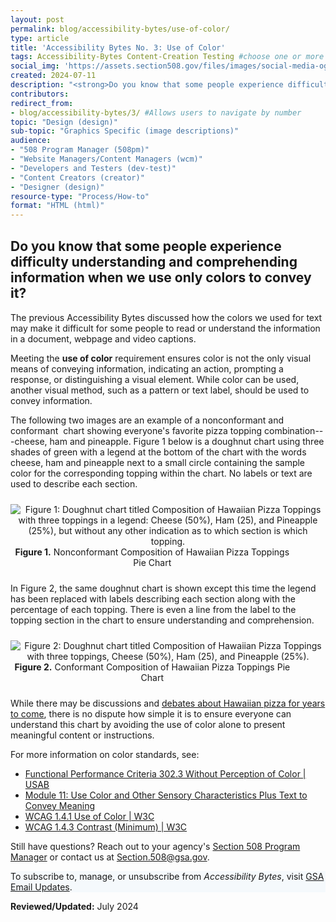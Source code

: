 ```yaml
---
layout: post
permalink: blog/accessibility-bytes/use-of-color/
type: article
title: 'Accessibility Bytes No. 3: Use of Color'
tags: Accessibility-Bytes Content-Creation Testing #choose one or more (comma separated): Accessibility-Bytes, Acquisition, Content-Creation, Design-and-Develop, Events, Policy-and-Management, Testing 
social_img: 'https://assets.section508.gov/files/images/social-media-og-image-bytes.jpg'
created: 2024-07-11
description: "<strong>Do you know that some people experience difficulty understanding and comprehending information when we use only colors to convey it?</strong><p>By meeting the use-of-color requirements, authors and agencies ensure that information isn't available through color only."
contributors: 
redirect_from:
- blog/accessibility-bytes/3/ #Allows users to navigate by number
topic: "Design (design)"
sub-topic: "Graphics Specific (image descriptions)"
audience:
- "508 Program Manager (508pm)"
- "Website Managers/Content Managers (wcm)"
- "Developers and Testers (dev-test)"
- "Content Creators (creator)"
- "Designer (design)"
resource-type: "Process/How-to"
format: "HTML (html)"
---
```

<h2 style="line-height:1.2;">Do you know that some people experience difficulty understanding and comprehending information when we use only colors to convey it?</h2>

The previous Accessibility Bytes discussed how the colors we used for text may make it difficult for some people to read or understand the information in a document, webpage and video captions.

Meeting the **use of color** requirement ensures color is not the only visual means of conveying information, indicating an action, prompting a response, or distinguishing a visual element. While color can be used, another visual method, such as a pattern or text label, should be used to convey information.

The following two images are an example of a nonconformant and conformant  chart showing everyone's favorite pizza topping combination---cheese, ham and pineapple. Figure 1 below is a doughnut chart using three shades of green with a legend at the bottom of the chart with the words cheese, ham and pineapple next to a small circle containing the sample color for the corresponding topping within the chart. No labels or text are used to describe each section.

<div class="tablet:grid-col" style="margin: auto; max-width: 100%; text-align: center; padding: 10px 0px">
    <div class="margin-top-1"><img src="{{site.baseurl}}/assets/images/byte-003-figure-1.png" alt="Figure 1: Doughnut chart titled Composition of Hawaiian Pizza Toppings with three toppings in a legend: Cheese (50%), Ham (25), and Pineapple (25%), but without any other indication as to which section is which topping." aria-describedby="figure-1" class="border-2px border-base-light shadow-2 padding-1">
    </div>
    <div class="font-mono-3xs margin-x-auto auto" style="max-width: 90%; text-align: center;"><span id="figure-1"><strong>Figure 1.</strong> Nonconformant Composition of Hawaiian Pizza Toppings Pie Chart</span>
    </div>
</div>

In Figure 2, the same doughnut chart is shown except this time the legend has been replaced with labels describing each section along with the percentage of each topping. There is even a line from the label to the topping section in the chart to ensure understanding and comprehension.

<div class="tablet:grid-col" style="margin: auto; max-width: 100%; text-align: center; padding: 10px 0px">
    <div class="margin-top-1"><img src="{{site.baseurl}}/assets/images/byte-003-figure-2.png" alt="Figure 2: Doughnut chart titled Composition of Hawaiian Pizza Toppings with three toppings, Cheese (50%), Ham (25), and Pineapple (25%)." aria-describedby="figure-2" class="border-2px border-base-light shadow-2 padding-1">
    </div>
    <div class="font-mono-3xs margin-x-auto auto" style="max-width: 90%; text-align: center;"><span id="figure-2"><strong>Figure 2.</strong> Conformant Composition of Hawaiian Pizza Toppings Pie Chart</span>
    </div>
</div>

While there may be discussions and <a href="https://us.gozney.com/blogs/news/pineapple-pizza-the-pizza-that-seems-to-divide-the-world" target="_blank" class="usa-link--external">debates about Hawaiian pizza for years to come</a>, there is no dispute how simple it is to ensure everyone can understand this chart by avoiding the use of color alone to present meaningful content or instructions.

For more information on color standards, see: 

* <a href="https://www.access-board.gov/ict/#302.3" target="_blank" class="usa-link--external">Functional Performance Criteria 302.3 Without Perception of Color | USAB</a>
* [Module 11: Use Color and Other Sensory Characteristics Plus Text to Convey Meaning](https://www.section508.gov/create/documents/aed-cop-docx11/)
* <a href="https://www.w3.org/WAI/WCAG22/quickref/?versions=2.0&currentsidebar=%23col_overview&levels=aaa#use-of-color" target="_blank" class="usa-link--external">WCAG 1.4.1 Use of Color | W3C</a>
* <a href="https://www.w3.org/WAI/WCAG22/quickref/?versions=2.0&currentsidebar=%23col_overview&levels=aaa#contrast-minimum" target="_blank" class="usa-link--external">WCAG 1.4.3 Contrast (Minimum) | W3C</a>

Still have questions? Reach out to your agency's [Section 508 Program Manager]({{site.baseurl}}/tools/program-manager-listing/) or contact us at <Section.508@gsa.gov>.

<div class="border-base radius-lg border-1px padding-1" style="width: 100%; background-color: #f5f9fc;">
To subscribe to, manage, or unsubscribe from <em>Accessibility Bytes</em>, visit <a href="https://public.govdelivery.com/accounts/USGSA/subscriber/new?topic_id=USGSA_1324" target="_blank" class="usa-link--external">GSA Email Updates</a>.
</div>

**Reviewed/Updated:** July 2024